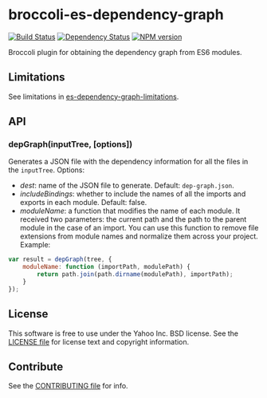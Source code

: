 broccoli-es-dependency-graph
============================

[![Build Status](https://travis-ci.org/yahoo/broccoli-es-dependency-graph.svg?branch=master)](https://travis-ci.org/yahoo/broccoli-es-dependency-graph)
[![Dependency Status](https://gemnasium.com/yahoo/broccoli-es-dependency-graph.svg)](https://gemnasium.com/yahoo/broccoli-es-dependency-graph)
[![NPM version](https://badge.fury.io/js/broccoli-es-dependency-graph.svg)](http://badge.fury.io/js/broccoli-es-dependency-graph)

Broccoli plugin for obtaining the dependency graph from ES6 modules.

Limitations
-----------

See limitations in [es-dependency-graph-limitations][].

API
---

### depGraph(inputTree, [options])

Generates a JSON file with the dependency information for all the files in the
`inputTree`. Options:

  * *dest*: name of the JSON file to generate. Default: `dep-graph.json`.
  * *includeBindings*: whether to include the names of all the imports and exports in each module. Default: false.
  * *moduleName*: a function that modifies the name of each module. It received two parameters: the current path and the path to the parent module in the case of an import. You can use this function to remove file extensions from module names and normalize them across your project. Example:

```js
var result = depGraph(tree, {
    moduleName: function (importPath, modulePath) {
        return path.join(path.dirname(modulePath), importPath);
    }
});
```

License
-------

This software is free to use under the Yahoo Inc. BSD license.
See the [LICENSE file][] for license text and copyright information.

Contribute
----------

See the [CONTRIBUTING file][] for info.


[CONTRIBUTING file]: https://github.com/yahoo/broccoli-es-dependency-graph/blob/master/CONTRIBUTING.md
[LICENSE file]: https://github.com/yahoo/broccoli-es-dependency-graph/blob/master/LICENSE.md
[es-dependency-graph-limitations]: https://github.com/yahoo/es-dependency-graph#limitations
